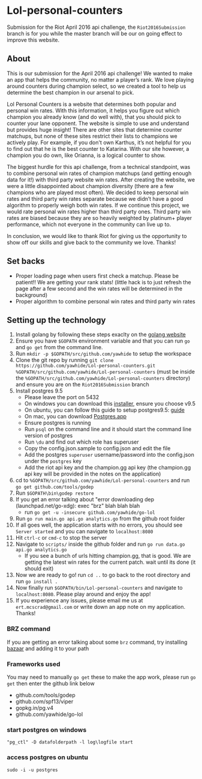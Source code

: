 # Lol-personal-counters
Submission for the Riot April 2016 api challenge, the `Riot2016Submission` branch is for you while the master branch will be our on going effect to improve this website.

## About
This is our submission for the April 2016 api challenge! We wanted to make an app that helps the community, no matter a player’s rank. We love playing around counters during champion select, so we created a tool to help us determine the best champion in our arsenal to pick.

Lol Personal Counters is a website that determines both popular and personal win rates. With this information, it helps you figure out which champion you already know (and do well with), that you should pick to counter your lane opponent. The website is simple to use and understand but provides huge insight! There are other sites that determine counter matchups, but none of these sites restrict their lists to champions we actively play. For example, if you don't own Karthus, it’s not helpful for you to find out that he is the best counter to Katarina. With our site however, a champion you do own, like Orianna, is a logical counter to show.

The biggest hurdle for this api challenge, from a technical standpoint, was to combine personal win rates of champion matchups (and getting enough data for it!) with third party website win rates. After creating the website, we were a little disappointed about champion diversity (there are a few champions who are played most often). We decided to keep personal win rates and third party win rates separate because we didn’t have a good algorithm to properly weigh both win rates. If we continue this project, we would rate personal win rates higher than third party ones. Third party win rates are biased because they are so heavily weighted by platinum+ player performance, which not everyone in the community can live up to.

In conclusion, we would like to thank Riot for giving us the opportunity to show off our skills and give back to the community we love. Thanks!

## Set backs
- Proper loading page when users first check a matchup. Please be patient!! We are getting your rank stats! (little hack is to just refresh the page after a few second and the win rates will be determined in the background)
- Proper algorithm to combine personal win rates and third party win rates

## Setting up the technology
1. Install golang by following these steps exaclty on the [golang website](https://golang.org/doc/install)
2. Ensure you have `$GOPATH` environment variable and that you can run `go` and `go get` from the command line.
3. Run `mkdir -p $GOPATH/src/github.com/yawhide` to setup the workspace
4. Clone the git repo by running `git clone https://github.com/yawhide/Lol-personal-counters.git %GOPATH/src/github.com/yawhide/Lol-personal-counters` (must be inside the `%GOPATH/src/github.com/yawhide/Lol-personal-counters` directory) and ensure you are on the `Riot2016Submission` branch
5. Install postgres 9.5
    - Please leave the port on 5432
    - On windows you can download this [installer](http://www.enterprisedb.com/products-services-training/pgdownload#windows), ensure you choose v9.5
    - On ubuntu, you can follow this guide to setup postgres9.5: [guide](https://www.howtoforge.com/tutorial/how-to-install-postgresql-95-on-ubuntu-12_04-15_10/)
    - On mac, you can download [Postgres.app](http://postgresapp.com/)
    - Ensure postgres is running
    - Run `psql` on the command line and it should start the command line version of postgres
    - Run `\du` and find out which role has superuser
    - Copy the config.json.sample to config.json and edit the file
    - Add the postgres `superuser` username/password into the config.json under the `postgres` key
    - Add the riot api key and the champion.gg api key (the champion.gg api key will be provided in the notes on the application)
6. cd to `%GOPATH/src/github.com/yawhide/Lol-personal-counters` and run `go get github.com/tools/godep`
7. Run `$GOPATH\bin\godep restore`
8. If you get an error talking about "error downloading dep (launchpad.net/go-xdg): exec "brz" blah blah blah 
    - run `go get -u -insecure github.com/yawhide/go-lol`
9. Run `go run main.go api.go analytics.go` from the github root folder
10. If all goes well, the application starts with no errors, you should see `Server started` and you can navigate to `localhost:8080`
11. Hit `ctrl-c` or `cmd-c` to stop the server
12. Navigate to `scripts/` inside the github folder and run `go run data.go api.go analytics.go`
    - If you see a bunch of urls hitting champion.gg, that is good. We are getting the latest win rates for the current patch. wait until its done (it should exit)
13. Now we are ready to go! run `cd ..` to go back to the root directory and run `go install .`
14. Now finally run `$GOPATH/bin/Lol-personal-counters` and navigate to `localhost:8080`. Please play around and enjoy the app!
15. If you experience any issues, please email me us at `ert.mcscrad@gmail.com` or write down an app note on my application. Thanks!

### BRZ command
If you are getting an error talking about some `brz` command, try installing [bazaar](http://wiki.bazaar.canonical.com/Download) and adding it to your path

### Frameworks used
You may need to manually `go get` these to make the app work, please run `go get` then enter the github link below
- github.com/tools/godep
- github.com/spf13/viper
- gopkg.in/pg.v4
- github.com/yawhide/go-lol


### start postgres on windows
`"pg_ctl" -D datafolderpath -l log\logfile start`

### access postgres on ubuntu
`sudo -i -u postgres`
